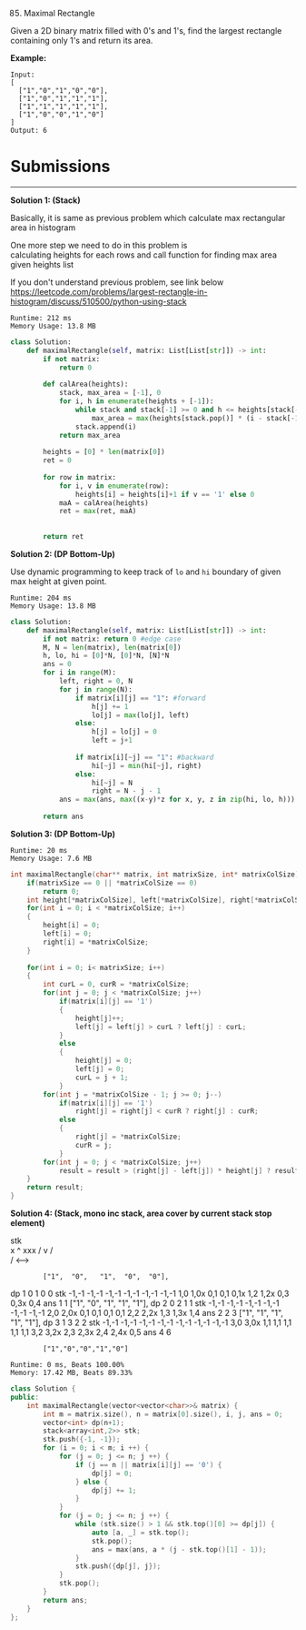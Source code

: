 85. Maximal Rectangle

Given a 2D binary matrix filled with 0's and 1's, find the largest rectangle containing only 1's and return its area.

**Example:**
```
Input:
[
  ["1","0","1","0","0"],
  ["1","0","1","1","1"],
  ["1","1","1","1","1"],
  ["1","0","0","1","0"]
]
Output: 6
```

# Submissions
---
**Solution 1: (Stack)**

Basically, it is same as previous problem which calculate max rectangular area in histogram

One more step we need to do in this problem is  
calculating heights for each rows and call function for finding max area given heights list

If you don't understand previous problem, see link below  
https://leetcode.com/problems/largest-rectangle-in-histogram/discuss/510500/python-using-stack

```
Runtime: 212 ms
Memory Usage: 13.8 MB
```
```python
class Solution:
    def maximalRectangle(self, matrix: List[List[str]]) -> int:
        if not matrix:
            return 0
        
        def calArea(heights):
            stack, max_area = [-1], 0
            for i, h in enumerate(heights + [-1]):
                while stack and stack[-1] >= 0 and h <= heights[stack[-1]]:
                    max_area = max(heights[stack.pop()] * (i - stack[-1] - 1), max_area)
                stack.append(i)
            return max_area
        
        heights = [0] * len(matrix[0])
        ret = 0
        
        for row in matrix:
            for i, v in enumerate(row):
                heights[i] = heights[i]+1 if v == '1' else 0
            maA = calArea(heights)
            ret = max(ret, maA)
            
            
        return ret
```

**Solution 2: (DP Bottom-Up)**

Use dynamic programming to keep track of `lo` and `hi` boundary of given max `h`eight at given point.

```
Runtime: 204 ms
Memory Usage: 13.8 MB
```
```python
class Solution:
    def maximalRectangle(self, matrix: List[List[str]]) -> int:
        if not matrix: return 0 #edge case 
        M, N = len(matrix), len(matrix[0])
        h, lo, hi = [0]*N, [0]*N, [N]*N
        ans = 0
        for i in range(M):
            left, right = 0, N
            for j in range(N):
                if matrix[i][j] == "1": #forward
                    h[j] += 1
                    lo[j] = max(lo[j], left)
                else: 
                    h[j] = lo[j] = 0
                    left = j+1
                    
                if matrix[i][~j] == "1": #backward
                    hi[~j] = min(hi[~j], right)
                else: 
                    hi[~j] = N
                    right = N - j - 1
            ans = max(ans, max((x-y)*z for x, y, z in zip(hi, lo, h)))
            
        return ans
```

**Solution 3: (DP Bottom-Up)**
```
Runtime: 20 ms
Memory Usage: 7.6 MB
```
```c
int maximalRectangle(char** matrix, int matrixSize, int* matrixColSize){
    if(matrixSize == 0 || *matrixColSize == 0)
        return 0;
    int height[*matrixColSize], left[*matrixColSize], right[*matrixColSize], result = 0;
    for(int i = 0; i < *matrixColSize; i++)
    {
        height[i] = 0;
        left[i] = 0;
        right[i] = *matrixColSize;
    }
    
    for(int i = 0; i< matrixSize; i++)
    {
        int curL = 0, curR = *matrixColSize;
        for(int j = 0; j < *matrixColSize; j++)
            if(matrix[i][j] == '1')
            {
                height[j]++;
                left[j] = left[j] > curL ? left[j] : curL;
            }
            else
            {
                height[j] = 0;
                left[j] = 0;
                curL = j + 1;
            }
        for(int j = *matrixColSize - 1; j >= 0; j--)
            if(matrix[i][j] == '1')
                right[j] = right[j] < curR ? right[j] : curR;
            else
            {
                right[j] = *matrixColSize;
                curR = j;
            }
        for(int j = 0; j < *matrixColSize; j++)
            result = result > (right[j] - left[j]) * height[j] ? result : (right[j] - left[j]) * height[j];
    }        
    return result;  
}
```

**Solution 4: (Stack, mono inc stack, area cover by current stack stop element)**


stk  
              x    ^
            xxx /  v
          /     
        /
            <-->  

            ["1",  "0",   "1",  "0",  "0"],
dp            1     0      1     0     0
stk  -1,-1  -1,-1 -1,-1 -1,-1 -1,-1  -1,-1
             1,0   1,0x
                   0,1   0,1   0,1x
                         1,2   1,2x
                                0,3    0,3x
                                       0,4
ans                 1           1
            ["1",   "0",   "1",  "1",  "1"],
dp            2      0      2     1     1
stk  -1,-1 -1,-1  -1,-1 -1,-1   -1,-1 -1,-1
            2,0    2,0x  0,1     0,1   0,1
                   0,1   2,2    2,2x
                                1,3    1,3x
                                       1,4
ans                 2            2     3
            ["1",  "1",  "1",  "1",  "1"],
dp            3     1     3     2     2
stk  -1,-1 -1,-1 -1,-1 -1,-1 -1,-1 -1,-1 -1,-1
            3,0   3,0x
                  1,1   1,1   1,1   1,1   1,1
                        3,2   3,2x
                              2,3   2,3x
                                    2,4   2,4x
                                          0,5
ans                                  4     6

            ["1","0","0","1","0"]

```
Runtime: 0 ms, Beats 100.00%
Memory: 17.42 MB, Beats 89.33%
```
```c++
class Solution {
public:
    int maximalRectangle(vector<vector<char>>& matrix) {
        int m = matrix.size(), n = matrix[0].size(), i, j, ans = 0;
        vector<int> dp(n+1);
        stack<array<int,2>> stk;
        stk.push({-1, -1});
        for (i = 0; i < m; i ++) {
            for (j = 0; j <= n; j ++) {
                if (j == n || matrix[i][j] == '0') {
                    dp[j] = 0;
                } else {
                    dp[j] += 1;
                }
            }
            for (j = 0; j <= n; j ++) {
                while (stk.size() > 1 && stk.top()[0] >= dp[j]) {
                    auto [a, _] = stk.top();
                    stk.pop();
                    ans = max(ans, a * (j - stk.top()[1] - 1));
                }
                stk.push({dp[j], j});
            }
            stk.pop();
        }
        return ans;
    }
};
```
